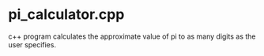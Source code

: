 # pi_calculator.cpp
c++ program calculates the approximate value of pi to as many digits as the user specifies.
